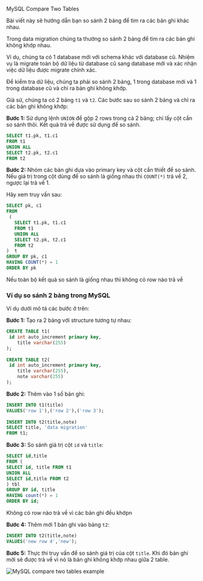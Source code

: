 MySQL Compare Two Tables

Bài viết này sẽ hướng dẫn bạn so sánh 2 bảng để tìm ra các bản ghi khác nhau.

Trong data migration chúng ta thường so sánh 2 bảng để tìm ra các bản ghi không khớp nhau.

Ví dụ, chúng ta có 1 database mới với schema khác với database cũ. Nhiệm vụ là migrate toàn bộ dữ liệu từ database cũ sang database mới và xác nhận việc dữ liệu được migrate chính xác.

Để kiểm tra dữ liệu, chúng ta phải so sánh 2 bảng, 1 trong database mới và 1 trong database cũ và chỉ ra bản ghi không khớp.

Giả sử, chúng ta có 2 bảng `t1` và `t2`. Các bước sau so sánh 2 bảng và chỉ ra các bản ghi không khớp:

**Bước 1:** Sử dụng lệnh `UNION` để gộp 2 rows trong cả 2 bảng; chỉ lấy cột cần so sánh thôi. Kết quả trả về được sử dụng để so sánh.

```sql
SELECT t1.pk, t1.c1
FROM t1
UNION ALL
SELECT t2.pk, t2.c1
FROM t2
```

**Bước 2:** Nhóm các bản ghi dựa vào primary key và cột cần thiết để so sánh. Nếu giá trị trong cột dùng để so sánh là giống nhau thì `COUNT(*)` trả về 2, ngược lại trả về 1.

Hãy xem truy vấn sau:

```sql
SELECT pk, c1
FROM
 (
   SELECT t1.pk, t1.c1
   FROM t1
   UNION ALL
   SELECT t2.pk, t2.c1
   FROM t2
)  t
GROUP BY pk, c1
HAVING COUNT(*) = 1
ORDER BY pk
```

Nếu toàn bộ kết quả so sánh là giống nhau thì không có row nào trả về

### Ví dụ so sánh 2 bảng trong MySQL
Ví dụ dưới mô tả các bước ở trên:

**Bước 1:** Tạo ra 2 bảng với structure tương tự nhau:

```sql
CREATE TABLE t1(
 id int auto_increment primary key,
    title varchar(255) 
);
 
CREATE TABLE t2(
 id int auto_increment primary key,
    title varchar(255),
    note varchar(255)
);
```

**Bước 2:** Thêm vào 1 số bản ghi:

```sql
INSERT INTO t1(title)
VALUES('row 1'),('row 2'),('row 3');
 
INSERT INTO t2(title,note)
SELECT title, 'data migration'
FROM t1;
```

**Bước 3:** So sánh giá trị cột `id` và `title`:

```sql
SELECT id,title
FROM (
SELECT id, title FROM t1
UNION ALL
SELECT id,title FROM t2
) tbl
GROUP BY id, title
HAVING count(*) = 1
ORDER BY id;
```

Không có row nào trả về vì các bản ghi đều khớpn

**Bước 4:** Thêm mới 1 bản ghi vào bảng `t2`:

```sql
INSERT INTO t2(title,note)
VALUES('new row 4','new');
```

**Bước 5:** Thực thi truy vấn để so sánh giá trị của cột `title`. Khi đó bản ghi mới sẽ được trả về vì nó là bản ghi không khớp nhau giữa 2 table.

![MySQL compare two tables example](/wp-content/uploads/2019/05/compare-two-tables-example.png)
